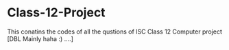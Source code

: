# Class-12-Project
This conatins the codes of all the qustions of ISC Class 12 Computer project [DBL Mainly haha :) ....]
